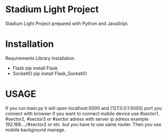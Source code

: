 # Stadium Light Project

Stadium Light Project prepared with Python and JavaSript.

# Installation

Requirements Library Installation
- Flask
pip install Flask
- SocketIO
pip install Flask_SocketIO

# USAGE

If you run main.py it will open localhost:5000 and (127.0.0.1:5000) port you connect with browser if you want to connect mobile device use #sector1, #sector2, #sector3 or #sector adress with server ip adress example
192.168..../#sector2 or etc. but you have to use same router. Then you use mobile background manage.
